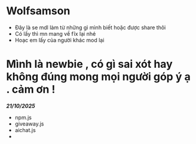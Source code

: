 # Wolfsamson
 - Đây là se mdl làm từ những gì mình biết hoặc được share thôi 
 - Có lấy thì mn mang về fĩx lại nhé 
 - Hoạc em lấy của người khác mod lại
# Mình là newbie , có gì sai xót hay không đúng mong mọi người góp ý ạ . cảm ơn !
_____21/10/2025_____
 - npm.js
 - giveaway.js
 - aichat.js
 - 
